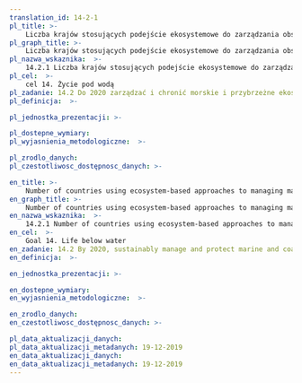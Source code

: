 ```yaml
---
translation_id: 14-2-1
pl_title: >-
    Liczba krajów stosujących podejście ekosystemowe do zarządzania obszarami morskimi
pl_graph_title: >-
    Liczba krajów stosujących podejście ekosystemowe do zarządzania obszarami morskimi
pl_nazwa_wskaznika:  >-
    14.2.1 Liczba krajów stosujących podejście ekosystemowe do zarządzania obszarami morskimi
pl_cel:  >-
    cel 14. Życie pod wodą
pl_zadanie: 14.2 Do 2020 zarządzać i chronić morskie i przybrzeżne ekosystemy w sposób zrównoważony, tak by uniknąć znacznych, niekorzystnych skutków, w tym poprzez wzmocnienie ich odporności i działania na rzecz odtworzenia ich zasobów oraz zapewnić dobry stan i produktywność oceanów.
pl_definicja:  >-

pl_jednostka_prezentacji: >-

pl_dostepne_wymiary:
pl_wyjasnienia_metodologiczne:  >-

pl_zrodlo_danych:
pl_czestotliwosc_dostępnosc_danych: >-

en_title: >-
    Number of countries using ecosystem-based approaches to managing marine areas
en_graph_title: >-
    Number of countries using ecosystem-based approaches to managing marine areas
en_nazwa_wskaznika:  >-
    14.2.1 Number of countries using ecosystem-based approaches to managing marine areas
en_cel:  >-
    Goal 14. Life below water
en_zadanie: 14.2 By 2020, sustainably manage and protect marine and coastal ecosystems to avoid significant adverse impacts, including by strengthening their resilience, and take action for their restoration in order to achieve healthy and productive oceans
en_definicja:  >-

en_jednostka_prezentacji: >-

en_dostepne_wymiary:
en_wyjasnienia_metodologiczne:  >-

en_zrodlo_danych:
en_czestotliwosc_dostępnosc_danych: >-

pl_data_aktualizacji_danych:  
pl_data_aktualizacji_metadanych: 19-12-2019
en_data_aktualizacji_danych:  
en_data_aktualizacji_metadanych: 19-12-2019
---
```

